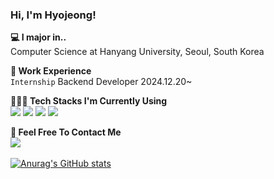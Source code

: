### Hi, I'm Hyojeong!
**💻 I major in..**  
Computer Science at Hanyang University, Seoul, South Korea  

**💼 Work Experience**  
`Internship` Backend Developer 2024.12.20~

**👩🏻‍💻 Tech Stacks I'm Currently Using**  
<img src="https://img.shields.io/badge/go-%2300ADD8.svg?style=for-the-badge&logo=go&logoColor=white"/> <img src="https://img.shields.io/badge/docker-%230db7ed.svg?style=for-the-badge&logo=docker&logoColor=white"/> <img src="https://img.shields.io/badge/Rabbitmq-FF6600?style=for-the-badge&logo=rabbitmq&logoColor=white"/> <img src="https://img.shields.io/badge/-GraphQL-E10098?style=for-the-badge&logo=graphql&logoColor=white"/>  

**🫧 Feel Free To Contact Me**  
<a href="mailto:dlgywjd2580@hanyang.ac.kr" target="_blank">
<img src="https://img.shields.io/badge/Gmail-D14836?style=for-the-badge&logo=gmail&logoColor=white"/></a>
<a href="https://www.instagram.com/hyoeojng/" target="_blank">  
</a>
  

[![Anurag's GitHub stats](https://github-readme-stats.vercel.app/api?username=LeeHyo-Jeong)](https://github.com/anuraghazra/github-readme-stats)

<!--

